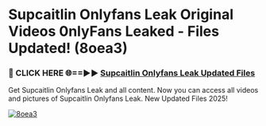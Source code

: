 # Supcaitlin Onlyfans Leak Original Videos 0nlyFans Leaked - Files Updated! (8oea3)

<h3>🔴 CLICK HERE 🌐==►► <a href="https://tinyurl.com/2wckxsce" rel="nofollow">Supcaitlin Onlyfans Leak Updated Files</a></h3>

Get Supcaitlin Onlyfans Leak and all content. Now you can access all videos and pictures of Supcaitlin Onlyfans Leak. New Updated Files 2025!

[![8oea3](https://i.imgur.com/AFduVYN.gif)](https://tinyurl.com/2wckxsce)
